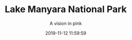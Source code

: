 ---
layout: destination
category: private-safari
permalink: /:categories/:title/
date: 2019-11-12 11:59:59 
title: Lake Manyara National Park
subtitle: "A vision in pink"

sys:
  icon: 🏞️
  circuit: Northern Circuit
  review: "Beautiful place for a photographer"
  price: N/A
  best_time: 👍 June to September 
  accommodation:
    five_star: "N/A"
    mid_star: "N/A" 
    camp: "N/A"
  image:
    alt: Lake Manyara National Park
    url: "./img/uploads/we-just-guide-better-italy-group-dont-feed-animals-kibokolandadventures.JPG"

image_corousel:
  - image: "./img/uploads/we-just-guide-better-italy-group-dont-feed-animals-kibokolandadventures.JPG"

overview:


  intro:
    - paragraph: "Located beneath the cliffs of Manyara escarpment on the edge of Rift valley, it offers varied ecosystems, incredible bird life and breath taking views. It worthies’ destination in its own way since, it’s a home to an incredible array of bird life that strives on its brackish waters. Including pink flamingos, yellow billed storks’ swoop, corkscrew, heron’s flap."

    - paragraph: "The wonderful mosaic attracts the whole host of animals like gazelles, zebras, monkeys, and hippo too. Lions in Manyara are a bit different from other park; they definitely built a behavior of climbing trees during afternoon. Though they haven’t mastered carrying their preys up trees separate from leopards who manage that" 
  
  tour_details:
    when: "open for tours and activities 9 am - 4.30 pm every day of the year"
    duration: "7 Hours"
    language: "English"
    transport: "Toyota Land-cruiser."

  setting:
    activities: "bird watching and Game drives"
    hashtags: >
      " #️⃣ birding and #️⃣  wildlife tour. #️⃣   big five game #️⃣  Flamingos "

  included:
    - item: Transport
    - item: Meals
    - item: Drinks
    - item: English speaking guide
    - item: Park fees
    - item: Full accommodation
    - item: Game drive



  excluded:
    - item: Personal items
    - item: International flights
    - item: Tips(tipping guideline)
    - item: Additional accommodation before and at the end of the tour




  remarks:
    - note: This tour involves some walking so wear comfortable shoes.
    - note: This is not a wheelchair accessible tour.


experience:
  what_to_see:
    - paragraph: "<b>Birding in Lake Manyara</b> Existence of birds in this habitat is huge often you will be able to see flocks of pelicans and flock of shading flamingos at the middle of the lake. Most of the birds in Manyara stay in the margins and floodplains like erons, spoonbills, egrets, stalks and other waders. Other species hides in evergreen forests; for instance crowned eagles, crested guinea fowl and the silvery cheeked hornbills."

    - paragraph: "<b>The vegetation</b> Between the steep western escarpments of Great Rift Valley there is shallow Lake Manyara which is in form of alkaline varies size according to season with a long silvery boat of salty deposits. Within lake there are wide grassy floodplains the more the move there comes mixed acacia woodlands, patches of evergreen forests."


    - paragraph: "<b>The wildlife Animals</b> The reserve includes plenty of animals like elephants, wildebeest, giraffes, buffalo, waterbucks, flamingos, zebras, impala, and warthogs. In the game there are shy Kirk’s dik dik and klipspringer that you may need to search a little hard."

    - paragraph: "Trees tend to be a good habitat for popular lion climbers in the park, for that reason existence of healthy lions is made by forests and escarpments. Africa’s largest huge troops of baboons which its population is immediately observed by most of the guests."

  
expect:
  video: 
    url: <iframe width="560" height="315" src="https://www.youtube.com/embed/MZwAfsO21-c" frameborder="0" allow="accelerometer; autoplay; encrypted-media; gyroscope; picture-in-picture" allowfullscreen></iframe>

itinerary:
  - paragraph: "It is in a distance of 126 km (also 78 miles) by car one can also take a trip from Arusha which only takes 1 to 2 hours to reach the destination. "
  
  - paragraph: "After an amazing tour hope to get a drive back to your drop off point to where you booked a hotel."

 
remarks:
  - paragraph: This can be incorporated in other packages too, please create your bucket list and send it to us to we can create you a quote!



---